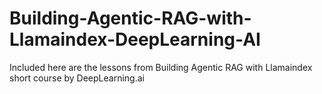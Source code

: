 # Building-Agentic-RAG-with-Llamaindex-DeepLearning-AI
Included here are the lessons from Building Agentic RAG with Llamaindex short course by DeepLearning.ai
